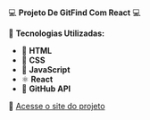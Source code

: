 💻 **Projeto De GitFind Com React** 💻  

📌 **Tecnologias Utilizadas:**  
- 📄 **HTML**  
- 🎨 **CSS**  
- 🚀 **JavaScript**
- ⚛️ **React**
- 🦑 **GitHub API**

🔗 [Acesse o site do projeto](https://yan-dmc.github.io/GitFind/)

